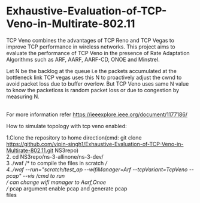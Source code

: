 # Exhaustive-Evaluation-of-TCP-Veno-in-Multirate-802.11

TCP Veno combines the advantages of TCP Reno and TCP Vegas to improve TCP performance in wireless networks. This project aims to evaluate the performance of TCP Veno in the presence of Rate Adaptation Algorithms such as ARF, AARF, AARF-CD, ONOE and Minstrel.

Let N be the backlog at the queue i.e  the packets accumulated at the bottleneck link TCP vegas uses this N to proactively adjust the cwnd to avoid packet loss due to buffer overlow. But TCP Veno uses same N value to know the packetloss is random packet loss or due to congestion by measuring N.<br />



<br />For more information refer https://ieeexplore.ieee.org/document/1177186/<br />



How to simulate topology with tcp veno enabled:<br />

1.Clone the repository to home direction(cmd:  git clone https://github.com/vipin-singh1/Exhaustive-Evaluation-of-TCP-Veno-in-Multirate-802.11.git NS3repo)
<br />2. cd NS3repo/ns-3-allinone/ns-3-dev/<br />
3 ./waf        /* to compile the files in scratch */<br />
4../waf --run="scratch/test_ap --wifiManager=Arf --tcpVariant=TcpVeno --pcap" --vis  /*cmd to run<br />
                                                                                     /* can change wifi manager to Aarf,Onoe<br />
                                                                                     /* pcap argument enable pcap and generate pcap<br />                                   files
